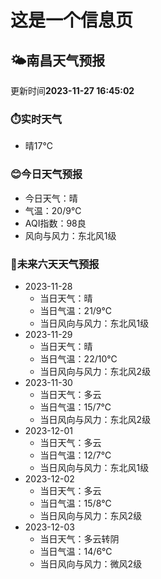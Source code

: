 # 这是一个信息页 
## 🌤️**南昌**天气预报
更新时间**2023-11-27 16:45:02**
### ⏱️实时天气
- 晴17℃
### 😊今日天气预报
- 今日天气：晴
- 气温：20/9℃
- AQI指数：98良
- 风向与风力：东北风1级
### 🤩未来六天天气预报
- 2023-11-28
  - 当日天气：晴
  - 当日气温：21/9℃
  - 当日风向与风力：东北风1级
- 2023-11-29
  - 当日天气：晴
  - 当日气温：22/10℃
  - 当日风向与风力：东北风2级
- 2023-11-30
  - 当日天气：多云
  - 当日气温：15/7℃
  - 当日风向与风力：东北风2级
- 2023-12-01
  - 当日天气：多云
  - 当日气温：12/7℃
  - 当日风向与风力：东北风1级
- 2023-12-02
  - 当日天气：多云
  - 当日气温：15/8℃
  - 当日风向与风力：东风2级
- 2023-12-03
  - 当日天气：多云转阴
  - 当日气温：14/6℃
  - 当日风向与风力：微风2级

